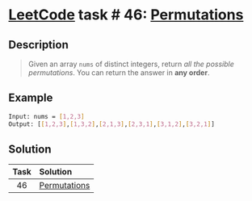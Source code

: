 # [LeetCode][leetcode] task # 46: [Permutations][task]

Description
-----------

> Given an array `nums` of distinct integers,
> return _all the possible permutations_.
> You can return the answer in **any order**.

Example
-------

```sh
Input: nums = [1,2,3]
Output: [[1,2,3],[1,3,2],[2,1,3],[2,3,1],[3,1,2],[3,2,1]]
```

Solution
--------

| Task | Solution                 |
|:----:|:-------------------------|
|  46  | [Permutations][solution] |


[leetcode]: <http://leetcode.com/>
[task]: <https://leetcode.com/problems/permutations/>
[solution]: <https://github.com/wellaxis/witalis-jkit/blob/main/module/tasks/src/main/java/com/witalis/jkit/tasks/core/task/leetcode/h1/p46/option/Practice.java>
